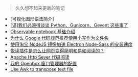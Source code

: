 > 久久想不起来更新的笔记

- [可视化图形语法简介]
- [[译]我们必须得谈谈 Python、Gunicorn、Gevent 这些事了](./source/_posts/python-service-thing.md)
- [Observable notebook 基础介绍](./source/_posts/observable-introduction.md)
- [为什么 Google 代码规范推荐使用小写作为文件名](./source/_posts/why-use-lowercase-for-filename.md)
- [使用淘宝 NodeJS 镜像加速 Electron Node-Sass 的安装速度](./source/_posts/taobao-nodejs-mirror.md)
- [悦读插件是怎么让网页变得简明和易如阅读的？](./source/_posts/clearly-css.md)
- [Apache Http Sever 代码阅读](./source/_posts/apache2-read.md)
- [我的 Openbox 窗口管理器的配置](./source/_posts/my-openbox-configuration.md)
- [Use Awk to transpose text file](./source/_posts/use-awk-to-transpose-text-file.md)
